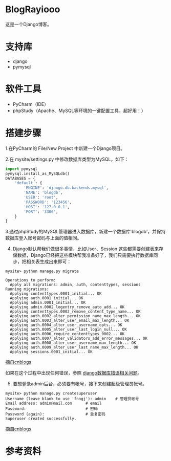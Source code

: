 # BlogRayiooo
这是一个Django博客。

# 支持库
* django
* pymysql

# 软件工具
* PyCharm（IDE）
* phpStudy（Apache、MySQL等环境的一键配置工具，超好用！）

# 搭建步骤
1.在PyCharm的 File/New Project 中新建一个Django项目。

2.在 mysite/settings.py 中修改数据库类型为MySQL，如下：
```python
import pymysql
pymysql.install_as_MySQLdb()
DATABASES = {
    'default': {
        'ENGINE': 'django.db.backends.mysql',
        'NAME': 'blogdb',
        'USER': 'root',
        'PASSWORD': '123456',
        'HOST': '127.0.0.1',
        'PORT': '3306',
    }
}
```

3.通过phpStudy的MySQL管理器进入数据库，新建一个数据库'blogdb'，并保持数据库登入账号密码与上面的值相同。

4. Django默认帮我们做很多事情，比如User、Session 这些都需要创建表来存储数据，Django已经把这些模块帮我准备好了，我们只需要执行数据库同步，把相关表生成出来即可：
```
mysite> python manage.py migrate

Operations to perform:
  Apply all migrations: admin, auth, contenttypes, sessions
Running migrations:
  Applying contenttypes.0001_initial... OK
  Applying auth.0001_initial... OK
  Applying admin.0001_initial... OK
  Applying admin.0002_logentry_remove_auto_add... OK
  Applying contenttypes.0002_remove_content_type_name... OK
  Applying auth.0002_alter_permission_name_max_length... OK
  Applying auth.0003_alter_user_email_max_length... OK
  Applying auth.0004_alter_user_username_opts... OK
  Applying auth.0005_alter_user_last_login_null... OK
  Applying auth.0006_require_contenttypes_0002... OK
  Applying auth.0007_alter_validators_add_error_messages... OK
  Applying auth.0008_alter_user_username_max_length... OK
  Applying auth.0009_alter_user_last_name_max_length... OK
  Applying sessions.0001_initial... OK
 ```
[摘自cnblogs](https://www.cnblogs.com/fnng/p/3737964.html)

如果在这个过程中出现任何错误，参照 [django数据库错误相关问题](https://blog.csdn.net/pipisorry/article/details/45727309)。

5. 要想登录admin后台，必须要有帐号，接下来创建超级管理员帐号。
```
mysite> python manage.py createsuperuser
Username (leave blank to use 'fnngj'): admin    # 管理员帐号
Email address: admin@mail.com      # email
Password:                          # 密码
Password (again):                  # 重复密码
Superuser created successfully.
```
[摘自cnblogs](https://www.cnblogs.com/fnng/p/3737964.html)

# 参考资料